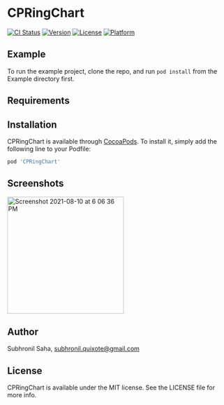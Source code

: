 # CPRingChart

[![CI Status](https://img.shields.io/travis/44949134/CPRingChart.svg?style=flat)](https://travis-ci.org/44949134/CPRingChart)
[![Version](https://img.shields.io/cocoapods/v/CPRingChart.svg?style=flat)](https://cocoapods.org/pods/CPRingChart)
[![License](https://img.shields.io/cocoapods/l/CPRingChart.svg?style=flat)](https://cocoapods.org/pods/CPRingChart)
[![Platform](https://img.shields.io/cocoapods/p/CPRingChart.svg?style=flat)](https://cocoapods.org/pods/CPRingChart)

## Example

To run the example project, clone the repo, and run `pod install` from the Example directory first.

## Requirements

## Installation

CPRingChart is available through [CocoaPods](https://cocoapods.org). To install
it, simply add the following line to your Podfile:

```ruby
pod 'CPRingChart'
```
## Screenshots

<img width="267" alt="Screenshot 2021-08-10 at 6 06 36 PM" src="https://user-images.githubusercontent.com/44949134/128867848-01d36a47-a21c-47d6-a2bc-e1dfb8e143df.png">


## Author

Subhronil Saha, subhronil.quixote@gmail.com

## License

CPRingChart is available under the MIT license. See the LICENSE file for more info.
